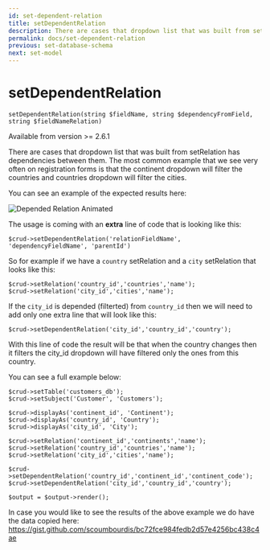 ```yaml
---
id: set-dependent-relation
title: setDependentRelation
description: There are cases that dropdown list that was built from setRelation has dependencies between them.
permalink: docs/set-dependent-relation
previous: set-database-schema
next: set-model
---
```


# setDependentRelation

<pre><code class="language-php">setDependentRelation(string $fieldName, string $dependencyFromField, string $fieldNameRelation)</code></pre>
<div class="quick-description">Available from version >= 2.6.1</div>

There are cases that dropdown list that was built from setRelation has dependencies between them. The most common example that we see very often on registration forms is that the continent dropdown will filter the countries and countries dropdown will filter the cities.

You can see an example of the expected results here:

<img src="/uploads/documentation/depended-relation.gif" alt="Depended Relation Animated" />

The usage is coming with an <strong>extra</strong> line of code that is looking like this:

<pre><code class="language-php">$crud->setDependentRelation('relationFieldName', 'dependencyFieldName', 'parentId')</code></pre>

So for example if we have a <code>country</code> setRelation and a <code>city</code> setRelation that looks like this:

<pre><code class="language-php">$crud->setRelation('country_id','countries','name');
$crud->setRelation('city_id','cities','name');</code></pre>

If the <code>city_id</code> is depended (filterted) from <code>country_id</code> then we will need to add only one extra line that will look like this:

<pre><code class="language-php">$crud->setDependentRelation('city_id','country_id','country');</code></pre>

With this line of code the result will be that when the country changes then it filters the city_id dropdown will have filtered only the ones from this country. 

You can see a full example below:

<pre><code class="language-php">$crud->setTable('customers_db');
$crud->setSubject('Customer', 'Customers');

$crud->displayAs('continent_id', 'Continent');
$crud->displayAs('country_id', 'Country');
$crud->displayAs('city_id', 'City');

$crud->setRelation('continent_id','continents','name');
$crud->setRelation('country_id','countries','name');
$crud->setRelation('city_id','cities','name');

$crud->setDependentRelation('country_id','continent_id','continent_code');
$crud->setDependentRelation('city_id','country_id','country');

$output = $output->render();
</code></pre>

In case you would like to see the results of the above example we do have the data copied here: <a href="https://gist.github.com/scoumbourdis/bc72fce984fedb2d57e4256bc438c4ae">https://gist.github.com/scoumbourdis/bc72fce984fedb2d57e4256bc438c4ae</a>